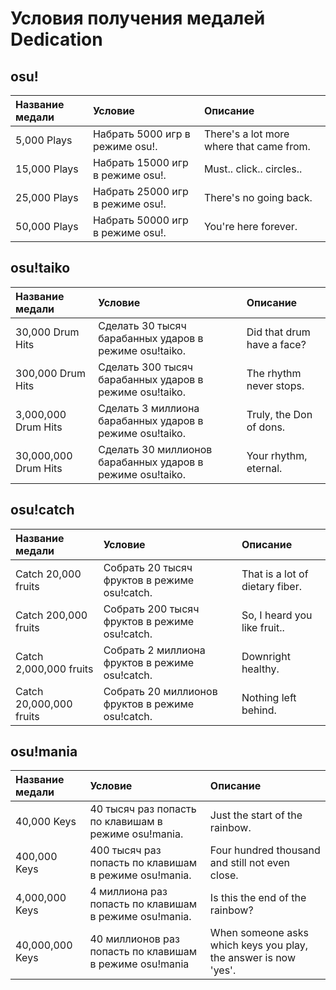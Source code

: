 # Условия получения медалей Dedication

## osu!

| Название медали | Условие | Описание |
| :-- | :-- | :-- |
| 5,000 Plays | Набрать 5000 игр в режиме osu!. | There's a lot more where that came from. |
| 15,000 Plays | Набрать 15000 игр в режиме osu!. | Must.. click.. circles.. |
| 25,000 Plays | Набрать 25000 игр в режиме osu!. | There's no going back. |
| 50,000 Plays | Набрать 50000 игр в режиме osu!. | You're here forever. |

## osu!taiko

| Название медали | Условие | Описание |
| :-- | :-- | :-- |
| 30,000 Drum Hits | Сделать 30 тысяч барабанных ударов в режиме osu!taiko. | Did that drum have a face? |
| 300,000 Drum Hits | Сделать 300 тысяч барабанных ударов в режиме osu!taiko. | The rhythm never stops. |
| 3,000,000 Drum Hits | Сделать 3 миллиона барабанных ударов в режиме osu!taiko. | Truly, the Don of dons. |
| 30,000,000 Drum Hits | Сделать 30 миллионов барабанных ударов в режиме osu!taiko. | Your rhythm, eternal. |

## osu!catch

| Название медали | Условие | Описание |
| :-- | :-- | :-- |
| Catch 20,000 fruits | Собрать 20 тысяч фруктов в режиме osu!catch. | That is a lot of dietary fiber. |
| Catch 200,000 fruits | Собрать 200 тысяч фруктов в режиме osu!catch. | So, I heard you like fruit.. |
| Catch 2,000,000 fruits | Собрать 2 миллиона фруктов в режиме osu!catch. | Downright healthy. |
| Catch 20,000,000 fruits | Собрать 20 миллионов фруктов в режиме osu!catch. | Nothing left behind. |

## osu!mania

| Название медали | Условие | Описание |
| :-- | :-- | :-- |
| 40,000 Keys | 40 тысяч раз попасть по клавишам в режиме osu!mania. | Just the start of the rainbow. |
| 400,000 Keys | 400 тысяч раз попасть по клавишам в режиме osu!mania. | Four hundred thousand and still not even close. |
| 4,000,000 Keys | 4 миллиона раз попасть по клавишам в режиме osu!mania. | Is this the end of the rainbow? |
| 40,000,000 Keys | 40 миллионов раз попасть по клавишам в режиме osu!mania | When someone asks which keys you play, the answer is now 'yes'. |
